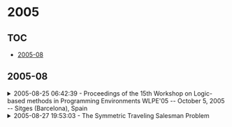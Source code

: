 # 2005

## TOC

- [2005-08](#2005-08)

## 2005-08

<details>

<summary>2005-08-25 06:42:39 - Proceedings of the 15th Workshop on Logic-based methods in Programming Environments WLPE'05 -- October 5, 2005 -- Sitges (Barcelona), Spain</summary>

- *Alexander Serebrenik, Susana Munoz-Hernandez*

- `0508078v4` - [abs](http://arxiv.org/abs/0508078v4) - [pdf](http://arxiv.org/pdf/cs/0508078v4)

> This volume contains papers presented at WLPE 2005, 15th International Workshop on Logic-based methods in Programming Environments.   The aim of the workshop is to provide an informal meeting for the researchers working on logic-based tools for development and analysis of programs. This year we emphasized two aspects: on one hand the presentation, pragmatics and experiences of tools for logic programming environments; on the other one, logic-based environmental tools for programming in general.   The workshop took place in Sitges (Barcelona), Spain as a satellite workshop of the 21th International Conference on Logic Programming (ICLP 2005). This workshop continues the series of successful international workshops on logic programming environments held in Ohio, USA (1989), Eilat, Israel (1990), Paris, France (1991), Washington, USA (1992), Vancouver, Canada (1993), Santa Margherita Ligure, Italy (1994), Portland, USA (1995), Leuven, Belgium and Port Jefferson, USA (1997), Las Cruces, USA (1999), Paphos, Cyprus (2001), Copenhagen, Denmark (2002), Mumbai, India (2003) and Saint Malo, France (2004).   We have received eight submissions (2 from France, 2 Spain-US cooperations, one Spain-Argentina cooperation, one from Japan, one from the United Kingdom and one Sweden-France cooperation). Program committee has decided to accept seven papers. This volume contains revised versions of the accepted papers.   We are grateful to the authors of the papers, the reviewers and the members of the Program Committee for the help and fruitful discussions.

</details>

<details>

<summary>2005-08-27 19:53:03 - The Symmetric Traveling Salesman Problem</summary>

- *Howard Kleiman*

- `0508212v3` - [abs](http://arxiv.org/abs/0508212v3) - [pdf](http://arxiv.org/pdf/math/0508212v3)

> Let M be an nXn symetric matrix, n, even, T, an upper bound for T_OPT, an optimal tour, sigma_T, the smaller-valued perfect matching obtained from alternate edges of T expressed as a product of 2-cycles. Applying the modified Floyd-Warshall algorithm to (sigma_T)^-1M^-, we construct acceptable and 2-circuit cycles some sets of which may yield circuits that can be patched into tours. We obtain necessary and sufficient conditions for a set, S, of cycles to yield circuits that may be patched into a tour.Assume that the following (Condition A)is valid: If (sigma_T)s = T*, |T*|<T, then all cycles of s have values less than |T| - |sigma_T|.Let SFWOPT),S(OPT)be the respective sets of cycles yielding T_FWOPT, T_OPT. Given Condition(A), using F-W, we can always obtain S(FWOPT). Using Condition A but not F-W, S_OPT is always obtainable from a subset of the cycles obtained.

</details>

